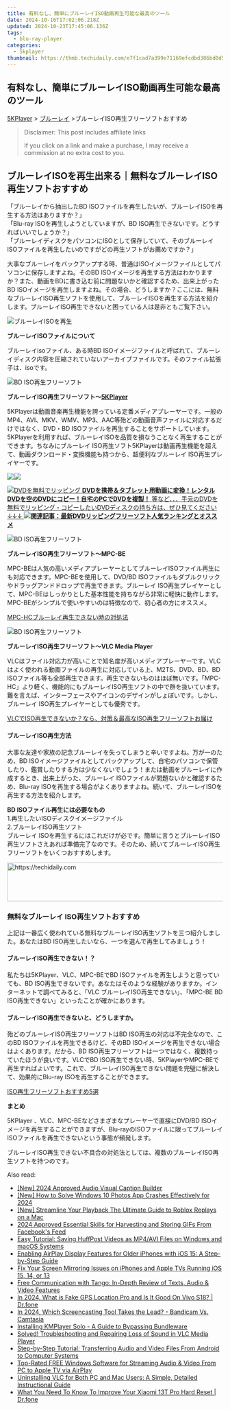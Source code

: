 ```yaml
---
title: 有料なし、簡単にブルーレイISO動画再生可能な最高のツール
date: 2024-10-16T17:02:06.218Z
updated: 2024-10-23T17:45:06.136Z
tags:
  - blu-ray-player
categories:
  - 5kplayer
thumbnail: https://thmb.techidaily.com/e7f1cad7a399e71169efcdbd386bd0d5b12f456c3f589c4c694fba40159c8b6c.jpg
---
```


## 有料なし、簡単にブルーレイISO動画再生可能な最高のツール

[5KPlayer](https://tools.techidaily.com/5kplayer/products/) \> [ブルーレイ](https://tools.techidaily.com/5kplayer/video-music-player/) \>ブルーレイISO再生フリーソフトおすすめ

>  Disclaimer: This post includes affiliate links
>
>  If you click on a link and make a purchase, I may receive a commission at no extra cost to you.
>

## ブルーレイISOを再生出来る｜無料なブルーレイISO再生ソフトおすすめ

「ブルーレイから抽出したBD ISOファイルを再生したいが、ブルーレイISOを再生する方法はありますか？」  
「Blu-ray ISOを再生しようとしていますが、BD ISO再生できないです。どうすればいいでしょうか？」  
「ブルーレイディスクをパソコンにISOとして保存していて、そのブルーレイISOファイルを再生したいのですがどの再生ソフトがお薦めですか？」  
  
大事なブルーレイをバックアップする時、普通はISOイメージファイルとしてパソコンに保存しますよね。そのBD ISOイメージを再生する方法はわかりますか？また、動画をBDに書き込む前に問題ないかと確認するため、出来上がったBD ISOイメージを再生しますよね。その場合、どうしますか？ここには、無料なブルーレイISO再生ソフトを使用して、ブルーレイISOを再生する方法を紹介します。ブルーレイISO再生できないと困っている人は是非ともご覧下さい。

![ブルーレイISOを再生](https://www.5kplayer.com/blu-ray-player-jp/img/blu-ray-iso-1.jpg) 

**ブルーレイISOファイルについて**

ブルーレイisoファイル、ある時BD ISOイメージファイルと呼ばれて、ブルーレイディスク内容を圧縮されていないアーカイブファイルです。そのファイル拡張子は．isoです。

![BD ISO再生フリーソフト](https://www.5kplayer.com/blu-ray-player-jp/img/5kplayer-11.jpg) 

**ブルーレイISO再生フリーソフト～[5KPlayer](https://tools.techidaily.com/5kplayer/products/)**

5KPlayerは動画音楽再生機能を誇っている定番メディアプレーヤーです。一般のMP4、AVI、MKV、WMV、MP3、AAC等殆どの動画音声ファイルに対応するだけではなく、DVD・BD ISOファイルを再生することをサポートしています。5KPlayerを利用すれば、ブルーレイISOを品質を損なうことなく再生することができます。ちなみにブルーレイ ISO再生ソフト5KPlayerは動画再生機能を超えて、動画ダウンロード・変換機能も持つから、超便利なブルーレイ ISO再生プレイヤーです。 

[![](https://www.5kplayer.com/blu-ray-player-jp/../button/freedownwhitewin-jp.png)](https://www.5kplayer.com/5kplayer-download-windows-jp.htm)[![](https://www.5kplayer.com/blu-ray-player-jp/../button/freedownwhitemac-jp.png)](https://www.5kplayer.com/5kplayer-download-mac-jp.htm) 

[![DVDを無料でリッピング](https://www.5kplayer.com/blu-ray-player-jp/img/dvd-copy.jpg) **DVDを携帯＆タブレット用動画に変換！レンタルDVDを空のDVDにコピー！自宅のPCでDVDを複製！** 等など．．．手元のDVDを無料でリッピング・コピーしたいDVDディスクの持ち方は、ぜひ見てください↓↓↓ ![](https://www.5kplayer.com/blu-ray-player-jp/img/hot.gif)**関連記事：最新DVDリッピングフリーソフト人気ランキングとオススメ**](https://www.winxdvd.com/blog/powerful-top-free-dvd-ripper.htm?utm%5Fsource=seo-5kp&utm%5Fcampaign=top-ripper)

![BD ISO再生フリーソフト](https://www.5kplayer.com/blu-ray-player-jp/img/mpc-hc.jpg) 

**ブルーレイISO再生フリーソフト～MPC-BE**

MPC-BEは人気の高いメディアプレーヤーとしてブルーレイISOファイル再生にも対応できます。MPC-BEを使用して、DVD/BD ISOファイルもダブルクリックやドラッグアンドドロップで再生できます。ブルーレイ ISO再生プレイヤーとして、MPC-BEはしっかりとした基本性能を持ちながら非常に軽快に動作します。MPC-BEがシンプルで使いやすいのは特徴なので、初心者の方にオススメ。 

[MPC-HCブルーレイ再生できない時の対処法](https://tools.techidaily.com/5kplayer/products/)

![BD ISO再生フリーソフト](https://www.5kplayer.com/blu-ray-player-jp/img/vlc.jpg) 

**ブルーレイISO再生フリーソフト～VLC Media Player**

VLCはファイル対応力が高いことで知名度が高いメディアプレーヤーです。VLCはよく使われる動画ファイルの再生に対応している上、M2TS、DVD、BD、BD ISOファイル等も全部再生できます。再生できないものはほぼ無いです。「MPC-HC」より軽く、機能的にもブルーレイISO再生ソフトの中で群を抜いています。難を言えば、インターフェースやアイコンのデザインがしょぼいです。しかし、ブルーレイ ISO再生プレイヤーとしても優秀です。 

[VLCでISO再生できないか？なら、対策＆最高なISO再生フリーソフトお届け](https://tools.techidaily.com/5kplayer/video-music-player/)

#### **ブルーレイISO再生方法**

大事な友達や家族の記念ブルーレイを失ってしまうと辛いですよね。万が一のため、BD ISOイメージファイルとしてバックアップして、自宅のパソコンで保管したり、鑑賞したりする方は少なくないでしょう！または動画をブルーレイに作成するとき、出来上がった、ブルーレイ ISOファイルが問題ないかと確認するため、Blu-ray ISOを再生する場合がよくありますよね。続いて、ブルーレイISOを再生する方法を紹介します。

**BD ISOファイル再生には必要なもの**  
 1.再生したいISOディスクイメージファイル  
2.ブルーレイISO再生ソフト  
ブルーレイ ISOを再生するにはこれだけが必です。簡単に言うとブルーレイISO再生ソフトさえあれば準備完了なのです。そのため、続いてブルーレイISO再生フリーソフトをいくつおすすめします。

<!-- affiliate ads begin -->
<a href="https://jalbum-affiliate-program.sjv.io/c/5597632/1584040/17916" target="_top" id="1584040">
  <img src="//a.impactradius-go.com/display-ad/17916-1584040" border="0" alt="https://techidaily.com" width="728" height="90"/>
</a>
<img height="0" width="0" src="https://jalbum-affiliate-program.sjv.io/i/5597632/1584040/17916" style="position:absolute;visibility:hidden;" border="0" />
<!-- affiliate ads end -->

### 無料なブルーレイ ISO再生ソフトおすすめ

上記は一番広く使われている無料なブルーレイISO再生ソフトを三つ紹介しました。あなたはBD ISO再生したいなら、一つを選んで再生してみましょう！

#### **ブルーレイISO再生できない！？**

私たちは5KPlayer、VLC、MPC-BEでBD ISOファイルを再生しようと思っていても、BD ISO再生できないです。あなたはそのような経験がありますか。インターネットで調べてみると、「VLC ブルーレイISO再生できない」、「MPC-BE BD ISO再生できない」といったことが確かにあります。

#### **ブルーレイISO再生できないと、どうしますか。**

殆どのブルーレイISO再生フリーソフトはBD ISO再生の対応は不完全なので、このBD ISOファイルを再生できるけど、そのBD ISOイメージを再生できない場合はよくあります。だから、BD ISO再生フリーソフトは一つではなく、複数持っていたほうが良いです。VLCでBD ISO再生できない時、5KPlayerやMPC-BEで再生すればよいです。これで、ブルーレイISO再生できない問題を完璧に解決して、効果的にBlu-ray ISOを再生することができます。

[ISO再生フリーソフトおすすめ5選](https://tools.techidaily.com/5kplayer/video-music-player/)

**まとめ**

5KPlayer 、VLC、MPC-BEなどさまざまなプレーヤーで直接にDVD/BD ISOイメージを再生することができますが、Blu-rayのISOファイルに限ってブルーレイISOファイルを再生できないという事態が頻発します。

ブルーレイISO再生できない不具合の対処法としては、複数のブルーレイISO再生ソフトを持つのです。

<ins class="adsbygoogle"
     style="display:block"
     data-ad-format="autorelaxed"
     data-ad-client="ca-pub-7571918770474297"
     data-ad-slot="1223367746"></ins>

<ins class="adsbygoogle"
     style="display:block"
     data-ad-client="ca-pub-7571918770474297"
     data-ad-slot="8358498916"
     data-ad-format="auto"
     data-full-width-responsive="true"></ins>

<span class="atpl-alsoreadstyle">Also read:</span>
<div><ul>
<li><a href="https://facebook-video-share.techidaily.com/new-2024-approved-audio-visual-caption-builder/"><u>[New] 2024 Approved Audio Visual Caption Builder</u></a></li>
<li><a href="https://fox-links.techidaily.com/new-how-to-solve-windows-10-photos-app-crashes-effectively-for-2024/"><u>[New] How to Solve Windows 10 Photos App Crashes Effectively for 2024</u></a></li>
<li><a href="https://visual-screen-recording.techidaily.com/new-streamline-your-playback-the-ultimate-guide-to-roblox-replays-on-a-mac/"><u>[New] Streamline Your Playback The Ultimate Guide to Roblox Replays on a Mac</u></a></li>
<li><a href="https://facebook-video-recording.techidaily.com/2024-approved-essential-skills-for-harvesting-and-storing-gifs-from-facebooks-feed/"><u>2024 Approved Essential Skills for Harvesting and Storing GIFs From Facebook's Feed</u></a></li>
<li><a href="https://fox-triigers.techidaily.com/easy-tutorial-saving-huffpost-videos-as-mp4avi-files-on-windows-and-macos-systems/"><u>Easy Tutorial: Saving HuffPost Videos as MP4/AVI Files on Windows and macOS Systems</u></a></li>
<li><a href="https://media-tips.techidaily.com/enabling-airplay-display-features-for-older-iphones-with-ios-15-a-step-by-step-guide/"><u>Enabling AirPlay Display Features for Older iPhones with iOS 15: A Step-by-Step Guide</u></a></li>
<li><a href="https://media-tips.techidaily.com/fix-your-screen-mirroring-issues-on-iphones-and-apple-tvs-running-ios-15-14-or-13/"><u>Fix Your Screen Mirroring Issues on iPhones and Apple TVs Running iOS 15, 14, or 13</u></a></li>
<li><a href="https://buynow-reviews.techidaily.com/free-communication-with-tango-in-depth-review-of-texts-audio-and-video-features/"><u>Free Communication with Tango: In-Depth Review of Texts, Audio & Video Features</u></a></li>
<li><a href="https://phone-solutions.techidaily.com/in-2024-what-is-fake-gps-location-pro-and-is-it-good-on-vivo-s18-drfone-by-drfone-virtual-android/"><u>In 2024, What is Fake GPS Location Pro and Is It Good On Vivo S18? | Dr.fone</u></a></li>
<li><a href="https://video-capture.techidaily.com/in-2024-which-screencasting-tool-takes-the-lead-bandicam-vs-camtasia/"><u>In 2024, Which Screencasting Tool Takes the Lead? - Bandicam Vs. Camtasia</u></a></li>
<li><a href="https://media-tips.techidaily.com/installing-kmplayer-solo-a-guide-to-bypassing-bundleware/"><u>Installing KMPlayer Solo - A Guide to Bypassing Bundleware</u></a></li>
<li><a href="https://media-tips.techidaily.com/solved-troubleshooting-and-repairing-loss-of-sound-in-vlc-media-player/"><u>Solved! Troubleshooting and Repairing Loss of Sound in VLC Media Player</u></a></li>
<li><a href="https://media-tips.techidaily.com/step-by-step-tutorial-transferring-audio-and-video-files-from-android-to-computer-systems/"><u>Step-by-Step Tutorial: Transferring Audio and Video Files From Android to Computer Systems</u></a></li>
<li><a href="https://media-tips.techidaily.com/top-rated-free-windows-software-for-streaming-audio-and-video-from-pc-to-apple-tv-via-airplay/"><u>Top-Rated FREE Windows Software for Streaming Audio & Video From PC to Apple TV via AirPlay</u></a></li>
<li><a href="https://media-tips.techidaily.com/uninstalling-vlc-for-both-pc-and-mac-users-a-simple-detailed-instructional-guide/"><u>Uninstalling VLC for Both PC and Mac Users: A Simple, Detailed Instructional Guide</u></a></li>
<li><a href="https://techidaily.com/what-you-need-to-know-to-improve-your-xiaomi-13t-pro-hard-reset-drfone-by-drfone-reset-android-reset-android/"><u>What You Need To Know To Improve Your Xiaomi 13T Pro Hard Reset | Dr.fone</u></a></li>
</ul></div>


